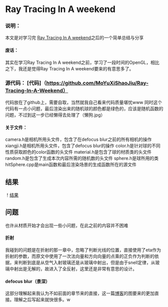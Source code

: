 # Ray Tracing In A weekend
### 说明：

本文是对学习完 [Ray Tracing In A weekend](https://raytracing.github.io/books/RayTracingInOneWeekend.html)之后的一个简单总结与分享


#### 废话：

其实在学习Ray Tracing In A weekend之前，学习了一段时间的OpenGL，相比之下，我还是觉得Ray Tracing In A weekend要来的有意思多了。

### 源代码： [代码]（https://github.com/MoYuXiShaoJiu/Ray-Tracing-In-A-Weekend）

代码放在了github上，需要自取，当然就我自己看来代码质量堪忧www
同时这个代码有一点小问题，最后渲染出来的随机球的颜色都是绿色的，应该是随机函数的问题，不过到这一步已经懒得去处理了（懒狗.jpg）

#### 关于文件：
camera.h是相机所用头文件，包含了在defocus blur之前的所有相机的操作
xiangji.h是相机所用头文件，包含了defocus blur的操作
color.h是针对球的不同性质获取颜色的color函数的头文件
material.h是包含了球的材质类的头文件
random.h是包含了生成本次内容所需的随机数的头文件
sphere.h是球所用的类
hitSphere.cpp是main函数和最后渲染场景的生成函数所在的源文件

## 结果

！[结果](raytracing.png)




## 问题
也许从材质开始才会出现一些小问题，在此之前的内容并不困难
#### 折射
我碰到的问题是在折射的那一章中，忽略了判断光线的位置，直接使用了eta作为折射的参数，而原文中使用了一次法向量和方向向量的点乘的正负作为判断的依据，来判断到底是从空气入射玻璃还是从玻璃中射出，但是由于snell定律，从玻璃中射出是无解的，故进入了全反射，这里还是非常有意思的设计。

#### defocus blur（景深）
这部分理解起来我认为不如前面的章节来的直接，这一篇[博客](https://blog.csdn.net/libing_zeng/article/details/54561271)的图要来的更加直接。理解之后写起来就快很多。w
